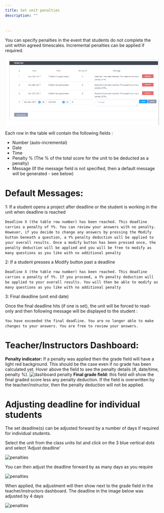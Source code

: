 ```yaml
---
title: Set unit penalties
description: ""


---
```


You can specify penalties in the event that students do not complete the unit within agreed timescales. Incremental penalties can be applied if required.


<img alt="penalties" src="/img/penalties.png" class="simple"/>

Each row in the table will contain the following fields :

- Number (auto-incremental)
- Date
- Time
- Penalty % (The % of the total score for the unit to be deducted as a penalty)
- Message (If the message field is not specified, then a default message will be generated - see below)

# Default Messages:

1: If a student opens a project after deadline or the student is working in the unit when deadline is reached

```Deadline X (the table row number) has been reached. This deadline carries a penalty of Y%. You can review your answers with no penalty. However, if you decide to change any answers by pressing the Modify button beneath a question, a Y% penalty deduction will be applied to your overall results. Once a modify button has been pressed once, the penalty deduction will be applied and you will be free to modify as many questions as you like with no additional penalty```

2: If a student presses a Modify button past a deadline

```Deadline X (the table row number) has been reached. This deadline carries a penalty of Y%. If you proceed, a Y% penalty deduction will be applied to your overall results. You will then be able to modify as many questions as you like with no additional penalty```

3: Final deadline (unit end date)

Once the final deadline hits (if one is set), the unit will be forced to read-only and then following message will be displayed to the student :

```You have exceeded the final deadline. You are no longer able to make changes to your answers. You are free to review your answers.```

# Teacher/Instructors Dashboard:

**Penalty indicator:** If a penalty was applied then the grade field will have a light red background. This should be the case even if no grade has been calculated yet. Hover above the field to see the penalty details (#, date/time, penalty %).
<img alt="dashboard penalty" src="/img/penaltydashboard.png" class="simple"/>
**Final grade field:** this field will show the final graded score less any penalty deduction. If the field is overwritten by the teacher/instructor, then the penalty deduction will not be applied.

<a name="adjustdeadline"></a>

# Adjusting deadline for individual students

The set deadline(s) can be adjusted forward by a number of days if required for individual students.

Select the unit from the class units list and click on the 3 blue vertical dots and select 'Adjust deadline'

<img alt="penalties" src="/img/penaltydeadline.png" class="simple"/>

You can then adjust the deadline forward by as many days as you require

<img alt="penalties" src="/img/deadlineadjust.png" class="simple"/>

When applied, the adjustment will then show next to the grade field in the teacher/instructors dashboard. The deadline in the image below was adjusted by 4 days

<img alt="penalties" src="/img/adjusted.png" class="simple"/>